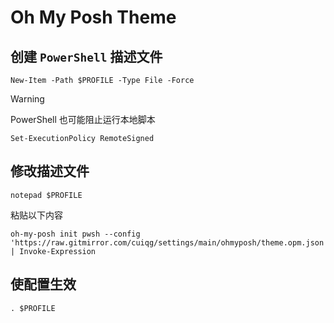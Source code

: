 # Oh My Posh Theme

## 创建 `PowerShell` 描述文件

```shell
New-Item -Path $PROFILE -Type File -Force
```
> [!WARNING]
> 
> PowerShell 也可能阻止运行本地脚本
> ```shell
> Set-ExecutionPolicy RemoteSigned
> ```
## 修改描述文件

```shell
notepad $PROFILE 
```

粘贴以下内容

```shell
oh-my-posh init pwsh --config 'https://raw.gitmirror.com/cuiqg/settings/main/ohmyposh/theme.opm.json' | Invoke-Expression
```

## 使配置生效

```shell
. $PROFILE
```
